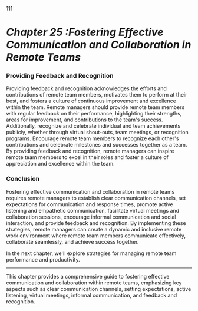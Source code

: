 111



# ***Chapter 25 :Fostering Effective Communication and Collaboration in Remote Teams***


### **Providing Feedback and Recognition**

Providing feedback and recognition acknowledges the efforts and contributions of remote team members, motivates them to perform at their best, and fosters a culture of continuous improvement and excellence within the team. Remote managers should provide remote team members with regular feedback on their performance, highlighting their strengths, areas for improvement, and contributions to the team's success. Additionally, recognize and celebrate individual and team achievements publicly, whether through virtual shout-outs, team meetings, or recognition programs. Encourage remote team members to recognize each other's contributions and celebrate milestones and successes together as a team. By providing feedback and recognition, remote managers can inspire remote team members to excel in their roles and foster a culture of appreciation and excellence within the team.

### **Conclusion**

Fostering effective communication and collaboration in remote teams requires remote managers to establish clear communication channels, set expectations for communication and response times, promote active listening and empathetic communication, facilitate virtual meetings and collaboration sessions, encourage informal communication and social interaction, and provide feedback and recognition. By implementing these strategies, remote managers can create a dynamic and inclusive remote work environment where remote team members communicate effectively, collaborate seamlessly, and achieve success together.

In the next chapter, we'll explore strategies for managing remote team performance and productivity.

---

This chapter provides a comprehensive guide to fostering effective communication and collaboration within remote teams, emphasizing key aspects such as clear communication channels, setting expectations, active listening, virtual meetings, informal communication, and feedback and recognition.

 
